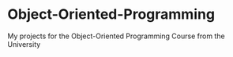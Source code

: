 # Object-Oriented-Programming
My projects for the Object-Oriented Programming Course from the University

